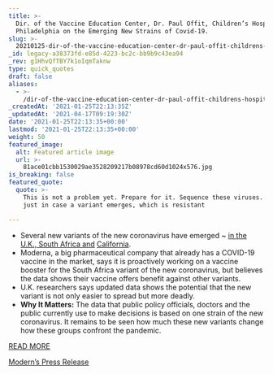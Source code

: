 ```yaml
---
title: >-
  Dir. of the Vaccine Education Center, Dr. Paul Offit, Children’s Hospital of
  Philadelphia on the Emerging New Strains of Covid-19.
slug: >-
  20210125-dir-of-the-vaccine-education-center-dr-paul-offit-childrens-hospital-of-philadelphia-on-the-emerging-new-strains-of-covid-19
_id: legacy-a38373fd-e85d-4223-bc2c-bb9b9c43ea94
_rev: g1HhvQfTBY7k1oIqmTaknw
type: quick_quotes
draft: false
aliases:
  - >-
    /dir-of-the-vaccine-education-center-dr-paul-offit-childrens-hospital-of-philadelphia-on-the-emerging-new-strains-of-covid-19/
_createdAt: '2021-01-25T22:13:35Z'
_updatedAt: '2021-04-17T09:19:30Z'
date: '2021-01-25T22:13:35+00:00'
lastmod: '2021-01-25T22:13:35+00:00'
weight: 50
featured_image:
  alt: Featured article image
  url: >-
    81ace01cbb1530029ae3528209217b08978cd60d1024x576.jpg
is_breaking: false
featured_quote:
  quote: >-
    This is not a problem yet. Prepare for it. Sequence these viruses. Get ready
    just in case a variant emerges, which is resistant

---
```

* Several new variants of the new coronavirus have emerged ~ [in the U.K., South Africa and](https://www.latimes.com/california/story/2021-01-25/new-coronavirus-strains-urgent-threat-what-to-know) [California](https://www.latimes.com/california/story/2021-01-25/new-coronavirus-strains-urgent-threat-what-to-know).
* Moderna, a big pharmaceutical company that already has a COVID-19 vaccine in the market, says it is proactively working on a vaccine booster for the South Africa variant of the new coronavirus, but believes the data shows their vaccine offers benefit against other variants.
* U.K. researchers says updated data shows the potential that the new variant is not only easier to spread but more deadly.
* **Why It Matters:** The data that public policy officials, doctors and the public currently use to make decisions is based on one strain of the new coronavirus. It remains to be seen how much these new variants change how these groups confront the pandemic.

[READ MORE](https://www.cnbc.com/2021/01/25/covid-vaccine-moderna-working-on-covid-booster-shots-for-south-african-strain.html)

[Modern’s Press Release](https://investors.modernatx.com/news-releases/news-release-details/moderna-covid-19-vaccine-retains-neutralizing-activity-against)